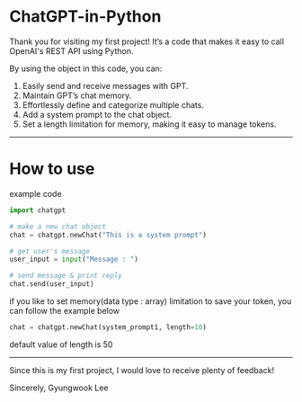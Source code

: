 # ChatGPT-in-Python

Thank you for visiting my first project!
It’s a code that makes it easy to call OpenAI's REST API using Python.

By using the object in this code, you can:  
1. Easily send and receive messages with GPT.  
2. Maintain GPT’s chat memory.  
3. Effortlessly define and categorize multiple chats.  
4. Add a system prompt to the chat object.  
5. Set a length limitation for memory, making it easy to manage tokens.  

---------------------------------------

# How to use

example code
```main.py
import chatgpt

# make a new chat object
chat = chatgpt.newChat("This is a system prompt")

# get user's message
user_input = input("Message : ")

# send message & print reply
chat.send(user_input)
```

if you like to set memory(data type : array) limitation to save your token,
you can follow the example below

```python
chat = chatgpt.newChat(system_prompt1, length=10)
```
default value of length is 50

---------------------------------------

Since this is my first project, I would love to receive plenty of feedback!

Sincerely, Gyungwook Lee

